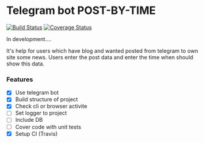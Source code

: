 Telegram bot  **POST-BY-TIME**
==============================
[![Build Status](https://travis-ci.org/umanskyi31/post-by-time.svg?branch=master)](https://travis-ci.org/umanskyi31/post-by-time)
[![Coverage Status](https://coveralls.io/repos/github/umanskyi31/post-by-time/badge.svg)](https://coveralls.io/github/umanskyi31/post-by-time)

In development....

It's help for users which have blog and wanted posted from telegram to own site some news. Users enter the post data and enter the time when should show this data.

### Features
- [x] Use telegram bot
- [x] Build structure of project
- [x] Check cli or browser activite
- [ ] Set logger to project
- [ ] Include DB
- [ ] Cover code with unit tests
- [X] Setup CI (Travis)